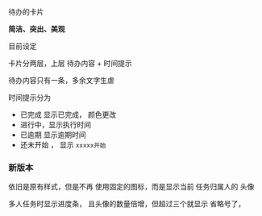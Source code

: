 待办的卡片

**简洁、突出、美观**



目前设定

卡片分两层，上层 待办内容 + 时间提示

待办内容只有一条，多余文字生虐

时间提示分为

- 已完成  显示已完成， 颜色更改
- 进行中，显示执行时间
- 已逾期 显示逾期时间
- 还未开始 ， 显示 `xxxxx开始`



### 新版本

依旧是原有样式，但是不再 使用固定的图标，而是显示当前 任务归属人的 头像

多人任务时显示进度条， 且头像的数量倍增，但超过三个就显示 省略号了，




